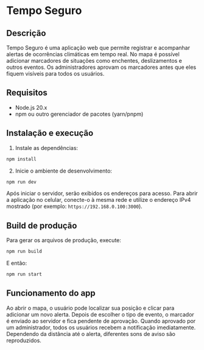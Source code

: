 # Tempo Seguro

## Descrição
Tempo Seguro é uma aplicação web que permite registrar e acompanhar alertas de ocorrências climáticas em tempo real. No mapa é possível adicionar marcadores de situações como enchentes, deslizamentos e outros eventos. Os administradores aprovam os marcadores antes que eles fiquem visíveis para todos os usuários.

## Requisitos
- Node.js 20.x
- npm ou outro gerenciador de pacotes (yarn/pnpm)

## Instalação e execução
1. Instale as dependências:
```bash
npm install
```
2. Inicie o ambiente de desenvolvimento:
```bash
npm run dev
```
Após iniciar o servidor, serão exibidos os endereços para acesso. Para abrir a aplicação no celular, conecte-o à mesma rede e utilize o endereço IPv4 mostrado (por exemplo: `https://192.168.0.100:3000`).

## Build de produção
Para gerar os arquivos de produção, execute:
```bash
npm run build
```
E então:
```bash
npm run start
```

## Funcionamento do app
Ao abrir o mapa, o usuário pode localizar sua posição e clicar para adicionar um novo alerta. Depois de escolher o tipo de evento, o marcador é enviado ao servidor e fica pendente de aprovação. Quando aprovado por um administrador, todos os usuários recebem a notificação imediatamente. Dependendo da distância até o alerta, diferentes sons de aviso são reproduzidos.
